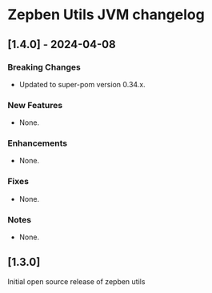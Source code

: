 # Zepben Utils JVM changelog

## [1.4.0] - 2024-04-08

### Breaking Changes

* Updated to super-pom version 0.34.x.

### New Features

* None.

### Enhancements

* None.

### Fixes

* None.

### Notes

* None.

## [1.3.0]

Initial open source release of zepben utils
